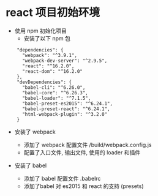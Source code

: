 # react 项目初始环境
*  使用 npm 初始化项目
    * 安装了以下 npm 包
```
    "dependencies": {
      "webpack": "^3.9.1",
      "webpack-dev-server": "^2.9.5",
      "react": "^16.2.0",
      "react-dom": "^16.2.0"
    },
    "devDependencies": {
      "babel-cli": "^6.26.0",
      "babel-core": "^6.26.3",
      "babel-loader": "^7.1.5",
      "babel-preset-es2015": "^6.24.1",
      "babel-preset-react": "^6.24.1",
      "html-webpack-plugin": "^3.2.0"
    }
```

*  安装了 webpack
    * 添加了 webpack 配置文件 /build/webpack.config.js
    * 配置了入口文件, 输出文件, 使用的 loader 和插件


*  安装了 babel
    * 添加了 babel 配置文件 .babelrc
    * 添加了babel 对 es2015 和 react 的支持 (presets)
